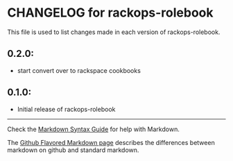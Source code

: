 # CHANGELOG for rackops-rolebook

This file is used to list changes made in each version of rackops-rolebook.

## 0.2.0:
* start convert over to rackspace cookbooks

## 0.1.0:

* Initial release of rackops-rolebook

- - -
Check the [Markdown Syntax Guide](http://daringfireball.net/projects/markdown/syntax) for help with Markdown.

The [Github Flavored Markdown page](http://github.github.com/github-flavored-markdown/) describes the differences between markdown on github and standard markdown.
